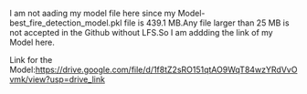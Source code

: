 I am not aading my model file here since my Model- best_fire_detection_model.pkl file is 439.1 MB.Any file larger than 25 MB is not accepted in the Github without LFS.So I am addding the link of my Model here.

Link for the Model:https://drive.google.com/file/d/1f8tZ2sRO151qtAO9WqT84wzYRdVvOvmk/view?usp=drive_link
